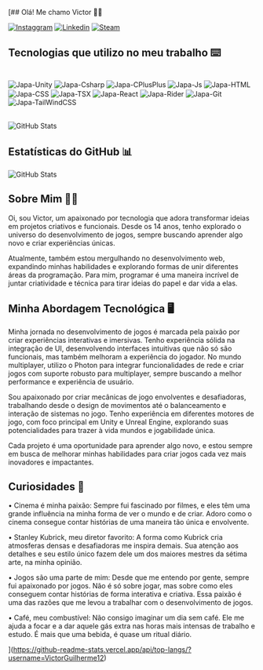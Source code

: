 [## Olá! Me chamo Victor 🖐🏻

[![Instaggram](https://img.shields.io/badge/Instagram-E4405F?style=for-the-badge&logo=instagram&logoColor=white)](https://www.instagram.com/vito0r___/)
[![Linkedin](https://img.shields.io/badge/LinkedIn-0077B5?style=for-the-badge&logo=linkedin&logoColor=white)](https://www.linkedin.com/in/victorguilhermesantos/)
[![Steam](https://img.shields.io/badge/Steam-000000?style=for-the-badge&logo=steam&logoColor=white)](https://steamcommunity.com/profiles/76561197992661437/)


## Tecnologias que utilizo no meu trabalho ⌨️
<div style="display: inline_block"><br>
  <img align="center" alt="Japa-Unity"src="https://img.shields.io/badge/Unity-100000?style=for-the-badge&logo=unity&logoColor=white" />
  <img align="center" alt="Japa-Csharp" src="https://img.shields.io/badge/C%23-239120?style=for-the-badge&logo=c-sharp&logoColor=whiteg">
  <img align="center" alt="Japa-CPlusPlus" src="https://img.shields.io/badge/C%2B%2B-00599C?style=for-the-badge&logo=c%2B%2B&logoColor=white"/>  
  <img align="center" alt="Japa-Js"src="https://img.shields.io/badge/JavaScript-F7DF1E?style=for-the-badge&logo=javascript&logoColor=black">
  <img align="center" alt="Japa-HTML"src="https://img.shields.io/badge/HTML-239120?style=for-the-badge&logo=html5&logoColor=white">
  <img align="center" alt="Japa-CSS"  src="https://img.shields.io/badge/CSS-239120?&style=for-the-badge&logo=css3&logoColor=white">
  <img align="center" alt="Japa-TSX" src="https://img.shields.io/badge/TypeScript-007ACC?style=for-the-badge&logo=typescript&logoColor=white">
  <img align="center" alt="Japa-React" src="https://img.shields.io/badge/React_Native-20232A?style=for-the-badge&logo=react&logoColor=61DAFB">
  <img align="center" alt="Japa-Rider" src="https://img.shields.io/badge/Rider-000000?style=for-the-badge&logo=Rider&logoColor=white">
  <img align="center" alt="Japa-Git" src="https://img.shields.io/badge/GIT-E44C30?style=for-the-badge&logo=git&logoColor=white">
  <img align="center" alt="Japa-TailWindCSS" src="https://img.shields.io/badge/Tailwind_CSS-38B2AC?style=for-the-badge&logo=tailwind-css&logoColor=white">
   
</div>
</br>

![GitHub Stats](https://github-readme-stats.vercel.app/api/top-langs/?username=VictorGuilherme12&theme=shades-of-purple&show_icons=true&hide_border=true&count_private=true)


## Estatísticas do GitHub 📊

![GitHub Stats](https://github-readme-stats.vercel.app/api?username=VictorGuilherme12&theme=shades-of-purple&show_icons=true&hide_border=true&count_private=true)


<div>

  </div>

  <div style="display: inline_block"></div>

  ## Sobre Mim 👋🏻
  
  Oi, sou Victor, um apaixonado por tecnologia que adora transformar ideias em projetos criativos e funcionais. Desde os 14 anos, tenho explorado o universo do desenvolvimento de jogos, sempre buscando aprender algo novo e criar experiências únicas.

Atualmente, também estou mergulhando no desenvolvimento web, expandindo minhas habilidades e explorando formas de unir diferentes áreas da programação. Para mim, programar é uma maneira incrível de juntar criatividade e técnica para tirar ideias do papel e dar vida a elas.

<div style="display: inline_block"></div>


 ##  Minha Abordagem Tecnológica 🖥️

Minha jornada no desenvolvimento de jogos é marcada pela paixão por criar experiências interativas e imersivas. Tenho experiência sólida na integração de UI, desenvolvendo interfaces intuitivas que não só são funcionais, mas também melhoram a experiência do jogador. No mundo multiplayer, utilizo o Photon para integrar funcionalidades de rede e criar jogos com suporte robusto para multiplayer, sempre buscando a melhor performance e experiência de usuário.

Sou apaixonado por criar mecânicas de jogo envolventes e desafiadoras, trabalhando desde o design de movimentos até o balanceamento e interação de sistemas no jogo. Tenho experiência em diferentes motores de jogo, com foco principal em Unity e Unreal Engine, explorando suas potencialidades para trazer à vida mundos e jogabilidade única.

Cada projeto é uma oportunidade para aprender algo novo, e estou sempre em busca de melhorar minhas habilidades para criar jogos cada vez mais inovadores e impactantes.


<div style="display: inline_block"></div>

## Curiosidades 🎥

•  Cinema é minha paixão: Sempre fui fascinado por filmes, e eles têm uma grande influência na minha forma de ver o mundo e de criar. Adoro como o cinema consegue contar histórias de uma maneira tão única e envolvente.

•  Stanley Kubrick, meu diretor favorito: A forma como Kubrick cria atmosferas densas e desafiadoras me inspira demais. Sua atenção aos detalhes e seu estilo único fazem dele um dos maiores mestres da sétima arte, na minha opinião.

•  Jogos são uma parte de mim: Desde que me entendo por gente, sempre fui apaixonado por jogos. Não é só sobre jogar, mas sobre como eles conseguem contar histórias de forma interativa e criativa. Essa paixão é uma das razões que me levou a trabalhar com o desenvolvimento de jogos.

•  Café, meu combustível: Não consigo imaginar um dia sem café. Ele me ajuda a focar e a dar aquele gás extra nas horas mais intensas de trabalho e estudo. É mais que uma bebida, é quase um ritual diário.

](https://github-readme-stats.vercel.app/api/top-langs/?username=VictorGuilherme12)
